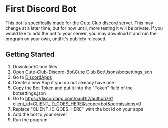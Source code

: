 # First Discord Bot

This bot is specifically made for the Cute Club discord server. This may change at a later time, but for now until, more testing it will be private. If you would like to add the bot to your server, you may download it and run the program on your own, until it's publicly released.

## Getting Started

1. Download/Clone files
2. Open Cute-Club-Discord-Bot\Cute Club Bot\Jsons\botsettings.json
3. Go to [DiscordApps](https://discordapp.com/developers/applications/me)
4. Create a new App if you do not already have one
5. Copy the Bot Token and put it into the "Token" field of the botsettings.json
6. Go to https://discordapp.com/oauth2/authorize?client_id=CLIENT_ID_GOES_HERE&scope=bot&permissions=0
7. Replace "CLIENT_ID_GOES_HERE" with the bot id on your apps
8. Add the bot to your server
9. Run the program
